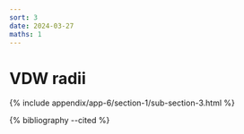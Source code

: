 ```yaml
---
sort: 3
date: 2024-03-27
maths: 1
---
```


# VDW radii

{% include appendix/app-6/section-1/sub-section-3.html %}

{% bibliography --cited %}

